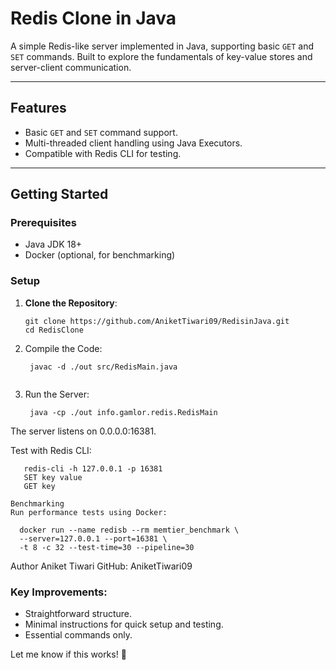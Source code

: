 # Redis Clone in Java

A simple Redis-like server implemented in Java, supporting basic `GET` and `SET` commands. Built to explore the fundamentals of key-value stores and server-client communication.

---

## Features

- Basic `GET` and `SET` command support.
- Multi-threaded client handling using Java Executors.
- Compatible with Redis CLI for testing.

---

## Getting Started

### Prerequisites
- Java JDK 18+
- Docker (optional, for benchmarking)

### Setup
1. **Clone the Repository**:
   ```
   git clone https://github.com/AniketTiwari09/RedisinJava.git
   cd RedisClone

2. Compile the Code:

   ```
    javac -d ./out src/RedisMain.java
  
3. Run the Server:

   ```
    java -cp ./out info.gamlor.redis.RedisMain

The server listens on 0.0.0.0:16381.

Test with Redis CLI:

   ```
      redis-cli -h 127.0.0.1 -p 16381
      SET key value
      GET key

Benchmarking
Run performance tests using Docker:

   ```
      docker run --name redisb --rm memtier_benchmark \
      --server=127.0.0.1 --port=16381 \
      -t 8 -c 32 --test-time=30 --pipeline=30

Author
Aniket Tiwari
GitHub: AniketTiwari09


### **Key Improvements:**
- Straightforward structure.
- Minimal instructions for quick setup and testing.
- Essential commands only.

Let me know if this works! 🚀
